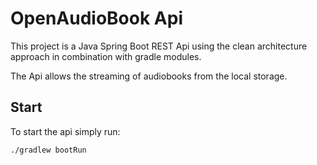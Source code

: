 # OpenAudioBook Api

This project is a Java Spring Boot REST Api using the clean architecture approach in combination with gradle modules.

The Api allows the streaming of audiobooks from the local storage.

## Start
To start the api simply run:
```bash
./gradlew bootRun
```
